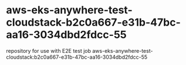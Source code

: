 # aws-eks-anywhere-test-cloudstack-b2c0a667-e31b-47bc-aa16-3034dbd2fdcc-55
repository for use with E2E test job aws-eks-anywhere-test-cloudstack:b2c0a667-e31b-47bc-aa16-3034dbd2fdcc-55
